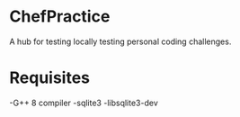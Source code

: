 # ChefPractice
A hub for testing locally testing personal coding challenges.

# Requisites
-G++ 8 compiler
-sqlite3
-libsqlite3-dev
